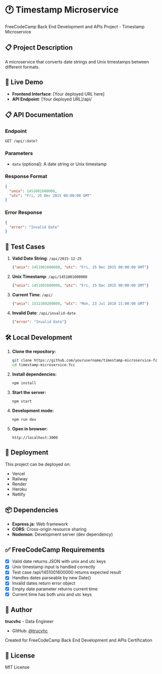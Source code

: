 # 🕐 Timestamp Microservice

FreeCodeCamp Back End Development and APIs Project - Timestamp Microservice

## 📋 Project Description

A microservice that converts date strings and Unix timestamps between different formats.

## 🚀 Live Demo

- **Frontend Interface**: [Your deployed URL here]
- **API Endpoint**: [Your deployed URL]/api/

## 📋 API Documentation

### Endpoint
```
GET /api/:date?
```

### Parameters
- `date` (optional): A date string or Unix timestamp

### Response Format
```json
{
  "unix": 1451001600000,
  "utc": "Fri, 25 Dec 2015 00:00:00 GMT"
}
```

### Error Response
```json
{
  "error": "Invalid Date"
}
```

## 🧪 Test Cases

1. **Valid Date String**: `/api/2015-12-25`
   ```json
   {"unix": 1451001600000, "utc": "Fri, 25 Dec 2015 00:00:00 GMT"}
   ```

2. **Unix Timestamp**: `/api/1451001600000`
   ```json
   {"unix": 1451001600000, "utc": "Fri, 25 Dec 2015 00:00:00 GMT"}
   ```

3. **Current Time**: `/api/`
   ```json
   {"unix": 1532389200000, "utc": "Mon, 23 Jul 2018 21:00:00 GMT"}
   ```

4. **Invalid Date**: `/api/invalid-date`
   ```json
   {"error": "Invalid Date"}
   ```

## 🛠️ Local Development

1. **Clone the repository:**
   ```bash
   git clone https://github.com/yourusername/timestamp-microservice-fcc.git
   cd timestamp-microservice-fcc
   ```

2. **Install dependencies:**
   ```bash
   npm install
   ```

3. **Start the server:**
   ```bash
   npm start
   ```

4. **Development mode:**
   ```bash
   npm run dev
   ```

5. **Open in browser:**
   ```
   http://localhost:3000
   ```

## 🚀 Deployment

This project can be deployed on:
- Vercel
- Railway
- Render
- Heroku
- Netlify

## 📦 Dependencies

- **Express.js**: Web framework
- **CORS**: Cross-origin resource sharing
- **Nodemon**: Development server (dev dependency)

## ✅ FreeCodeCamp Requirements

- [x] Valid date returns JSON with unix and utc keys
- [x] Unix timestamp input is handled correctly
- [x] Test case /api/1451001600000 returns expected result
- [x] Handles dates parseable by new Date()
- [x] Invalid dates return error object
- [x] Empty date parameter returns current time
- [x] Current time has both unix and utc keys

## 📝 Author

**trucvhc** - Data Engineer  
- GitHub: [@trucvhc](https://github.com/vhcvhc)

Created for FreeCodeCamp Back End Development and APIs Certification

## 📄 License

MIT License
